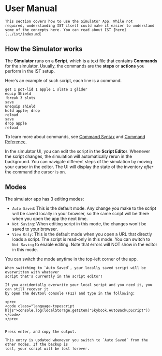 # User Manual

```admonish info
This section covers how to use the Simulator App. While not
required, understanding IST itself could make it easier to understand
some of the concepts here. You can read about IST [here](../ist/index.md)
```

## How the Simulator works
The **Simulator** runs on a **Script**, which is a text file that contains
**Commands** for the simulator. Usually, the commands are the **steps** or **actions**
you perform in the IST setup.

Here's an example of such script, each line is a command.
```skybook
get 1 pot-lid 1 apple 1 slate 1 glider
equip Shield
!break 3 slots
save
unequip shield
hold apple; drop
reload
save
drop apple
reload
```

To learn more about commands, see [Command Syntax](./syntax.md) and [Command Reference](./commands.md).

In the simulator UI, you can edit the script in the **Script Editor**.
Whenever the script changes, the simulation will automatically rerun in the background.
You can navigate different steps of the simulation by moving your cursor in the editor.
The UI will display the state of the inventory *after* the command the cursor is on.

## Modes
The simulator app has 3 editing modes:
- `Auto Saved`: This is the default mode. Any change you make to the script will be saved locally in your browser,
  so the same script will be there when you open the app the next time.
- `Not Saving`: When editing script in this mode, the changes won't be saved to your browser.
- `View Only`: This is the default mode when you open a URL that directly loads a script.
  The script is read-only in this mode. You can switch to `Not Saving` to enable editing.
  Note that errors will NOT show in the editor in this mode.

You can switch the mode anytime in the top-left corner of the app.

```admonish warning
When switching to `Auto Saved`, your locally saved script will be overwritten with whatever
script that's currently in the script editor!

If you accidentally overwrite your local script and you need it, you can still recover it
by open the devtool console (F12) and type in the following:

<pre>
<code class="language-typescript hljs">console.log(localStorage.getItem("Skybook.AutoBackupScript"))</code>
</pre>


Press enter, and copy the output.

This entry is updated whenever you switch to `Auto Saved` from the other modes. If the backup is
lost, your script will be lost forever.
```
